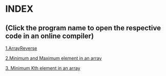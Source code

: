 # **INDEX**
## (Click the program name to open the respective code in an online compiler)

[1.ArrayReverse](https://onlinegdb.com/1SN3qv_Er)

[2.Minimum and Maximum element in an array](https://onlinegdb.com/Ci67tc53p)

[3.	Minimum Kth element in an array](https://onlinegdb.com/8XWoERhLrw)

